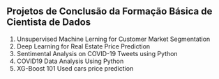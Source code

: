 ## Projetos de Conclusão da Formação Básica de Cientista de Dados

1. Unsupervised Machine Lerning for Customer Market Segmentation
2. Deep Learning for Real Estate Price Prediction
3. Sentimental Analysis on COVID-19 Tweets using Python
4. COVID19 Data Analysis Using Python
5. XG-Boost 101 Used cars price prediction